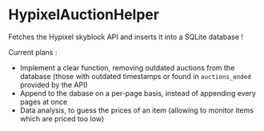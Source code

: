 # HypixelAuctionHelper

Fetches the Hypixel skyblock API and inserts it into a SQLite database !

Current plans :
- Implement a clear function, removing outdated auctions from the database (those with outdated timestamps or found in `auctions_ended` provided by the API)
- Append to the dabase on a per-page basis, instead of appending every pages at once
- Data analysis, to guess the prices of an item (allowing to monitor items which are priced too low)
